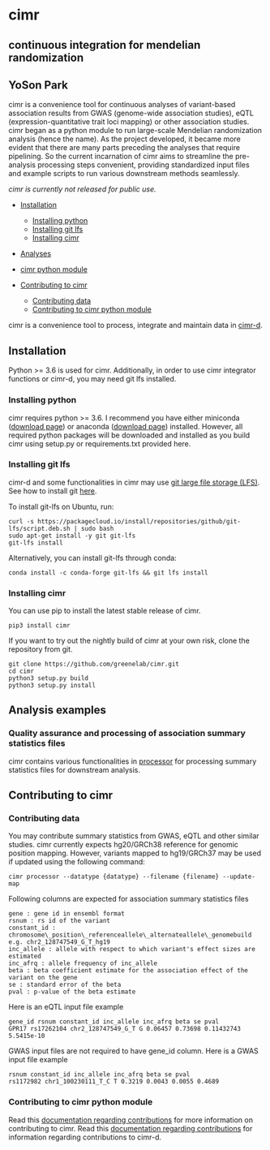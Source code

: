 
# cimr
## continuous integration for mendelian randomization
## YoSon Park


cimr is a convenience tool for continuous analyses of variant-based 
association results from GWAS (genome-wide association studies), eQTL 
(expression-quantitative trait loci mapping) or other association studies. 
cimr began as a python module to run large-scale Mendelian randomization 
analysis (hence the name). As the project developed, it became more 
evident that there are many parts preceding the analyses that require 
pipelining. So the current incarnation of cimr aims to streamline the 
pre-analysis processing steps convenient, providing standardized input 
files and example scripts to run various downstream methods seamlessly.


*cimr is currently not released for public use.*



<!--ts-->

* [Installation](#installation)
  * [Installing python](#installing-python)
  * [Installing git lfs](#installing-git-lfs)
  * [Installing cimr](#installing-cimr)

* [Analyses](#Analyses)

* [cimr python module](#cimr-python-module)

* [Contributing to cimr](#contributing-to-cimr)
  * [Contributing data](#contributing-data)
  * [Contributing to cimr python module](#contributing-to-cimr-python-module)

<!--te-->


cimr is a convenience tool to process, integrate and maintain 
data in [cimr-d](https://github.com/greenelab/cimr-d).


## Installation

Python >= 3.6 is used for cimr. Additionally, in order to use cimr integrator 
functions or cimr-d, you may need git lfs installed.


### Installing python

cimr requires python >= 3.6. I recommend you have either miniconda ([download page](https://conda.io/miniconda.html)) 
or anaconda ([download page](https://www.anaconda.com/download/)) installed. However, all required python 
packages will be downloaded and installed as you build cimr using setup.py 
or requirements.txt provided here.


### Installing git lfs

cimr-d and some functionalities in cimr may use [git large file storage (LFS)](https://git-lfs.github.com/). 
See how to install git [here](https://www.atlassian.com/git/tutorials/install-git). 

To install git-lfs on Ubuntu, run:


```
curl -s https://packagecloud.io/install/repositories/github/git-lfs/script.deb.sh | sudo bash
sudo apt-get install -y git git-lfs
git-lfs install
```

Alternatively, you can install git-lfs through conda:

```
conda install -c conda-forge git-lfs && git lfs install
```

### Installing cimr

You can use pip to install the latest stable release of cimr.

```
pip3 install cimr
```

If you want to try out the nightly build of cimr at your own risk, 
clone the repository from git.

```
git clone https://github.com/greenelab/cimr.git
cd cimr
python3 setup.py build
python3 setup.py install
```


## Analysis examples

### Quality assurance and processing of association summary statistics files

cimr contains various functionalities in [processor](cimr/processor/README_processor.md) for
processing summary statistics files for downstream analysis.


## Contributing to cimr

### Contributing data

You may contribute summary statistics from GWAS, eQTL and other similar studies. 
cimr currently expects hg20/GRCh38 reference for genomic position mapping.
However, variants mapped to hg19/GRCh37 may be used if updated using the
following command:

```
cimr processor --datatype {datatype} --filename {filename} --update-map
```

Following columns are expected for association summary statistics files

```
gene : gene id in ensembl format
rsnum : rs id of the variant
constant_id : chromosome\_position\_referenceallele\_alternateallele\_genomebuild
e.g. chr2_128747549_G_T_hg19
inc_allele : allele with respect to which variant's effect sizes are estimated
inc_afrq : allele frequency of inc_allele
beta : beta coefficient estimate for the association effect of the variant on the gene 
se : standard error of the beta
pval : p-value of the beta estimate
```

Here is an eQTL input file example   

```
gene_id rsnum constant_id inc_allele inc_afrq beta se pval  
GPR17 rs17262104 chr2_128747549_G_T G 0.06457 0.73698 0.11432743 5.5415e-10
```

GWAS input files are not required to have gene_id column. Here is a GWAS input file example  

```
rsnum constant_id inc_allele inc_afrq beta se pval  
rs1172982 chr1_100230111_T_C T 0.3219 0.0043 0.0055 0.4689  
```

### Contributing to cimr python module

Read this [documentation regarding contributions](./CONTRIBUTING.md) for more information on contributing to cimr.
Read this [documentation regarding contributions](https://github.com/greenelab/cimr-d/CONTRIBUTING.md) for information
regarding contributions to cimr-d.


